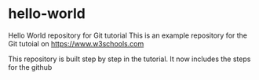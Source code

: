 # hello-world
Hello World repository for Git tutorial
This is an example repository for the Git tutoial on https://www.w3schools.com

This repository is built step by step in the tutorial.
It now includes the steps for the github
